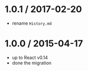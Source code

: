 1.0.1 / 2017-02-20
=================

* rename `History.md`


1.0.0 / 2015-04-17
==================

 * up to React v0.14
 * done the migration
